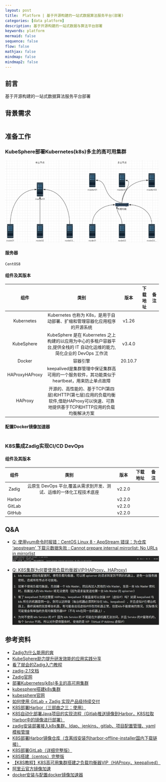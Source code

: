 ```yaml
---
layout: post
title:  Platform | 基于开源构建的一站式数据算法服务平台(部署)
categories: [data platform]
description: 基于开源构建的一站式数据与算法平台部署
keywords: platform
mermaid: false
sequence: false
flow: false
mathjax: false
mindmap: false
mindmap2: false
---
```


## 前言 <br>
基于开源构建的一站式数据算法服务平台部署


## 背景需求
```.text

```

## 准备工作
### KubeSphere部署Kubernetes(k8s)多主的高可用集群
![img](/images/posts/k8s/微信截图_20240404095700.png)<br>
#### 服务器
```.text
CentOS8
```
#### 组件及其版本

|     组件     |                                       类别                                        |   版本    | 下载地址 | 备注  |
|:----------:|:-------------------------------------------------------------------------------:|:-------:|:----:|:---:|
| Kubernetes |                  Kubernetes 也称为 K8s，是用于自动部署、扩缩和管理容器化应用程序的开源系统                   |  v1.26  |      |     |
| KubeSphere | KubeSphere 是在 Kubernetes 之上构建的以应用为中心的多租户容器平台,提供全栈的 IT 自动化运维的能力,简化企业的 DevOps 工作流 | v3.4.0  |      |     |
|   Docker   |                                      容器引擎                                       | 20.10.7 |      |     |
| HAProxyHAProxy |             keepalived是集群管理中保证集群高可用的一个服务软件，其功能类似于heartbeat，用来防止单点故障             |         |      |     |
|  HAProxy   | 开源的、高性能的、基于TCP(第四层)和HTTP(第七层)应用的负载均衡软件,借助HAProxy可以快速、可靠地提供基于TCP和HTTP应用的负载均衡解决方案 |  |      |     |

#### 配置Docker镜像加速器
```.text

```


### K8S集成Zadig实现CI/CD DevOps
#### 组件及其版本

|   组件   |                     类别                      |   版本    | 下载地址 | 备注  |
|:------:|:-------------------------------------------:|:-------:|:----:|:---:|
| Zadig  |   云原生 DevOps 平台,覆盖从需求到开发、测试、运维的一体化工程技术底座    |  v2.2.0  |      |     |
| Harbor |       |  v2.2.0  |      |     |
| GitLab |       |  v2.2.0  |      |     |
| GitHub |       |  v2.2.0  |      |     |



















## Q&A
- [Q: 使用yum命令时报错：CentOS Linux 8 - AppStream 错误：为仓库 ‘appstream’ 下载元数据失败 : Cannot prepare internal mirrorlist: No URLs in mirrorlist]()<br>
  ![img](/images/posts/k8s/微信图片_20240404105041.png)<br>

- [Q: K8S集群为何要使用负载均衡器VIP(HAProxy、HAProxy)]()<br>
  ![img](/images/posts/k8s/微信截图_20240405155227.png)<br>

















## 参考资料
- [Zadig为什么能用的爽](https://www.51cto.com/article/721329.html)
- [KubeSphere助力提升研发效能的应用实践分享](https://blog.csdn.net/zpf17671624050/article/details/130262829)
- [看了就会的Zadig入门教程](https://blog.csdn.net/a519781181/article/details/131198539)
- [zadig-2.1文档](https://www.bookstack.cn/read/zadig-2.1-zh/%e5%bf%ab%e9%80%9f%e5%85%a5%e9%97%a8.md)
- [Zadig官网](https://www.koderover.com/)
- [部署Kubernetes(k8s)多主的高可用集群](https://blog.csdn.net/m0_51510236/article/details/134142834)
- [kubesphere搭建k8s集群](https://blog.csdn.net/javajy/article/details/131389894)
- [kubesphere官网](https://kubesphere.io/)
- [如何使用 GitLab + Zadig 实现产品级持续交付](https://koderover.com/tutorials-detail/codelabs/GitLab/index.html?index=..%2F..index#0)
- [K8S部署Harbor（三部曲之三：使用）](https://blog.csdn.net/mo_sss/article/details/135961189)
- [K8S自动化部署Java项目的实现流程（Gitlab推送镜像到Harbor，K8S拉取Harbor中的镜像进行部署）](https://blog.csdn.net/mo_sss/article/details/137178236?spm=1001.2014.3001.5502)
- [zadig安装部署接入k8s集群、ldap、jenkins、gitlab、项目配置管理、yaml模板管理](https://blog.csdn.net/weixin_43606975/article/details/127442891)
- [K8S部署Harbor镜像仓库（含离线安装包harbor-offline-installer国内下载链接）](https://blog.csdn.net/mo_sss/article/details/135909921?spm=1001.2014.3001.5502)
- [K8S部署GitLab（详细完整版）](https://blog.csdn.net/mo_sss/article/details/135461021?spm=1001.2014.3001.5502)
- [K8S搭建（centos）完整版](https://blog.csdn.net/mo_sss/article/details/135930838?spm=1001.2014.3001.5502)
- [【K8S教程】K8S高可用集群搭建之负载均衡器VIP（HAProxy、keepalived）](https://www.bilibili.com/video/BV13c411p7fu/?spm_id_from=333.337.search-card.all.click&vd_source=b1ac49461ca56388666e71fc70402332)
- [阿里云官方镜像加速](https://help.aliyun.com/zh/acr/user-guide/accelerate-the-pulls-of-docker-official-images)
- [docker安装与配置docker镜像加速器](https://blog.csdn.net/wish_you_luck/article/details/130598016)